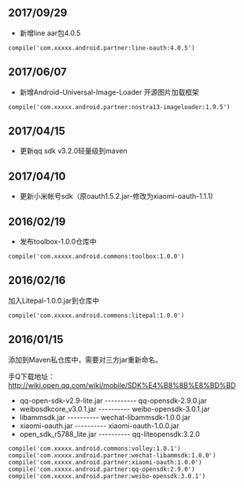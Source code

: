 ## 2017/09/29
* 新增line aar包4.0.5
```
compile('com.xxxxx.android.partner:line-oauth:4.0.5')
```

## 2017/06/07
* 新增Android-Universal-Image-Loader 开源图片加载框架
```
compile('com.xxxxx.android.partner:nostra13-imageloader:1.9.5')
```

## 2017/04/15
* 更新qq sdk v3.2.0轻量级到maven

## 2017/04/10
* 更新小米帐号sdk（原oauth1.5.2.jar-修改为xiaomi-oauth-1.1.1)

## 2016/02/19
* 发布toolbox-1.0.0仓库中
```
compile('com.xxxxx.android.commons:toolbox:1.0.0')
```

## 2016/02/16
加入Litepal-1.0.0.jar到仓库中
```
compile('com.xxxxx.android.commons:litepal:1.0.0')
```

## 2016/01/15
添加到Maven私仓库中，需要对三方jar重新命名。

手Q下载地址：http://wiki.open.qq.com/wiki/mobile/SDK%E4%B8%8B%E8%BD%BD

* qq-open-sdk-v2.9-lite.jar	----------   qq-opensdk-2.9.0.jar
* weibosdkcore_v3.0.1.jar     ----------   weibo-opensdk-3.0.1.jar
* libammsdk.jar			    ----------   wechat-libammsdk-1.0.0.jar
* xiaomi-oauth.jar            ----------   xiaomi-oauth-1.0.0.jar
* open_sdk_r5788_lite.jar     ----------   qq-liteopensdk:3.2.0

```
compile('com.xxxxx.android.commons:volley:1.0.1')
compile('com.xxxxx.android.partner:wechat-libammsdk:1.0.0')
compile('com.xxxxx.android.partner:xiaomi-oauth:1.0.0')
compile('com.xxxxx.android.partner:qq-opensdk:2.9.0')
compile('com.xxxxx.android.partner:weibo-opensdk:3.0.1')
```